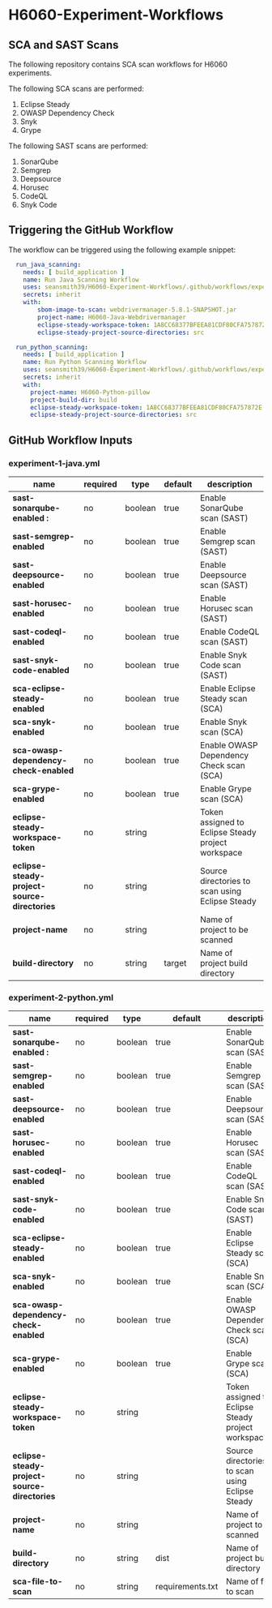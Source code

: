 # H6060-Experiment-Workflows

## SCA and SAST Scans

The following repository contains SCA scan workflows for H6060 experiments.

The following SCA scans are performed:
1. Eclipse Steady
2. OWASP Dependency Check
3. Snyk
4. Grype

The following SAST scans are performed:
1. SonarQube
2. Semgrep
3. Deepsource
4. Horusec
5. CodeQL
6. Snyk Code


## Triggering the GitHub Workflow

The workflow can be triggered using the following example snippet:

```yaml
  run_java_scanning:
    needs: [ build_application ]
    name: Run Java Scanning Workflow
    uses: seansmith39/H6060-Experiment-Workflows/.github/workflows/experiment-1-java.yml@main
    secrets: inherit
    with:
        sbom-image-to-scan: webdrivermanager-5.8.1-SNAPSHOT.jar
        project-name: H6060-Java-Webdrivermanager
        eclipse-steady-workspace-token: 1A8CC68377BFEEA81CDF80CFA757872E
        eclipse-steady-project-source-directories: src

  run_python_scanning:
    needs: [ build_application ]
    name: Run Python Scanning Workflow
    uses: seansmith39/H6060-Experiment-Workflows/.github/workflows/experiment_2_python.yml@main
    secrets: inherit
    with:
      project-name: H6060-Python-pillow
      project-build-dir: build
      eclipse-steady-workspace-token: 1A8CC68377BFEEA81CDF80CFA757872E
      eclipse-steady-project-source-directories: src
```

## GitHub Workflow Inputs

### experiment-1-java.yml

| name                                          | required | type    | default | description                                        |
|-----------------------------------------------|----------|---------|---------|----------------------------------------------------|
| **sast-sonarqube-enabled :**                  | no       | boolean | true    | Enable SonarQube scan (SAST)                       |
| **sast-semgrep-enabled**                      | no       | boolean | true    | Enable Semgrep scan (SAST)                         |
| **sast-deepsource-enabled**                   | no       | boolean | true    | Enable Deepsource scan (SAST)                      |
| **sast-horusec-enabled**                      | no       | boolean | true    | Enable Horusec scan (SAST)                         |
| **sast-codeql-enabled**                       | no       | boolean | true    | Enable CodeQL scan (SAST)                          |
| **sast-snyk-code-enabled**                    | no       | boolean | true    | Enable Snyk Code scan (SAST)                       |
| **sca-eclipse-steady-enabled**                | no       | boolean | true    | Enable Eclipse Steady scan (SCA)                   |
| **sca-snyk-enabled**                          | no       | boolean | true    | Enable Snyk scan (SCA)                             |
| **sca-owasp-dependency-check-enabled**        | no       | boolean | true    | Enable OWASP Dependency Check scan (SCA)           |
| **sca-grype-enabled**                         | no       | boolean | true    | Enable Grype scan (SCA)                            |
| **eclipse-steady-workspace-token**            | no       | string  |         | Token assigned to Eclipse Steady project workspace |
| **eclipse-steady-project-source-directories** | no       | string  |         | Source directories to scan using Eclipse Steady    |
| **project-name**                              | no       | string  |         | Name of project to be scanned                      |
| **build-directory**                           | no       | string  | target  | Name of project build directory                    |

### experiment-2-python.yml

| name                                          | required | type    | default          | description                                        |
|-----------------------------------------------|----------|---------|------------------|----------------------------------------------------|
| **sast-sonarqube-enabled :**                  | no       | boolean | true             | Enable SonarQube scan (SAST)                       |
| **sast-semgrep-enabled**                      | no       | boolean | true             | Enable Semgrep scan (SAST)                         |
| **sast-deepsource-enabled**                   | no       | boolean | true             | Enable Deepsource scan (SAST)                      |
| **sast-horusec-enabled**                      | no       | boolean | true             | Enable Horusec scan (SAST)                         |
| **sast-codeql-enabled**                       | no       | boolean | true             | Enable CodeQL scan (SAST)                          |
| **sast-snyk-code-enabled**                    | no       | boolean | true             | Enable Snyk Code scan (SAST)                       |
| **sca-eclipse-steady-enabled**                | no       | boolean | true             | Enable Eclipse Steady scan (SCA)                   |
| **sca-snyk-enabled**                          | no       | boolean | true             | Enable Snyk scan (SCA)                             |
| **sca-owasp-dependency-check-enabled**        | no       | boolean | true             | Enable OWASP Dependency Check scan (SCA)           |
| **sca-grype-enabled**                         | no       | boolean | true             | Enable Grype scan (SCA)                            |
| **eclipse-steady-workspace-token**            | no       | string  |                  | Token assigned to Eclipse Steady project workspace |
| **eclipse-steady-project-source-directories** | no       | string  |                  | Source directories to scan using Eclipse Steady    |
| **project-name**                              | no       | string  |                  | Name of project to be scanned                      |
| **build-directory**                           | no       | string  | dist             | Name of project build directory                    |
| **sca-file-to-scan**                          | no       | string  | requirements.txt | Name of file to scan                               |
